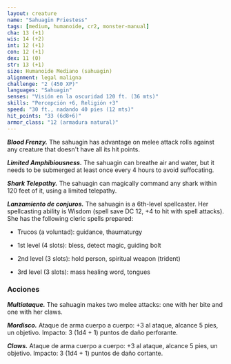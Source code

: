 ```yaml
---
layout: creature
name: "Sahuagin Priestess"
tags: [medium, humanoide, cr2, monster-manual]
cha: 13 (+1)
wis: 14 (+2)
int: 12 (+1)
con: 12 (+1)
dex: 11 (0)
str: 13 (+1)
size: Humanoide Mediano (sahuagin)
alignment: legal maligna
challenge: "2 (450 XP)"
languages: "Sahuagin"
senses: "Visión en la oscuridad 120 ft. (36 mts)"
skills: "Percepción +6, Religión +3"
speed: "30 ft., nadando 40 pies (12 mts)"
hit_points: "33 (6d8+6)"
armor_class: "12 (armadura natural)"
---
```


***Blood Frenzy.*** The sahuagin has advantage on melee attack rolls against any creature that doesn't have all its hit points.

***Limited Amphibiousness.*** The sahuagin can breathe air and water, but it needs to be submerged at least once every 4 hours to avoid suffocating.

***Shark Telepathy.*** The sahuagin can magically command any shark within 120 feet of it, using a limited telepathy.

***Lanzamiento de conjuros.*** The sahuagin is a 6th-level spellcaster. Her spellcasting ability is Wisdom (spell save DC 12, +4 to hit with spell attacks). She has the following cleric spells prepared:

* Trucos (a voluntad): guidance, thaumaturgy

* 1st level (4 slots): bless, detect magic, guiding bolt

* 2nd level (3 slots): hold person, spiritual weapon (trident)

* 3rd level (3 slots): mass healing word, tongues

### Acciones

***Multiataque.*** The sahuagin makes two melee attacks: one with her bite and one with her claws.

***Mordisco.*** Ataque de arma cuerpo a cuerpo: +3 al ataque, alcance 5 pies, un objetivo. Impacto: 3 (1d4 + 1) puntos de daño perforante.

***Claws.*** Ataque de arma cuerpo a cuerpo: +3 al ataque, alcance 5 pies, un objetivo. Impacto: 3 (1d4 + 1) puntos de daño cortante.